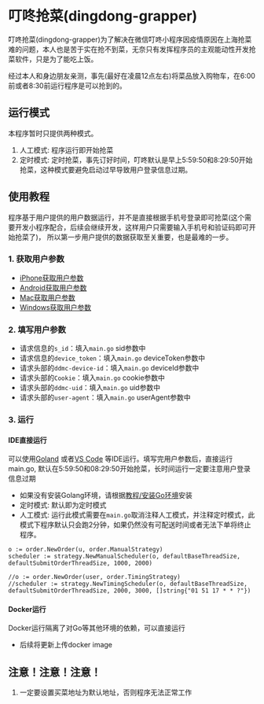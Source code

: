 # 叮咚抢菜(dingdong-grapper)
叮咚抢菜(dingdong-grapper)为了解决在微信叮咚小程序因疫情原因在上海抢菜难的问题，本人也是苦于实在抢不到菜，无奈只有发挥程序员的主观能动性开发抢菜软件，只是为了能吃上饭。

经过本人和身边朋友亲测，事先(最好在凌晨12点左右)将菜品放入购物车，在6:00前或者8:30前运行程序是可以抢到的。

## 运行模式
本程序暂时只提供两种模式。
1. 人工模式: 程序运行即开始抢菜
2. 定时模式: 定时抢菜，事先订好时间，叮咚默认是早上5:59:50和8:29:50开始抢菜，这种模式要避免启动过早导致用户登录信息过期。

## 使用教程
程序基于用户提供的用户数据运行，并不是直接根据手机号登录即可抢菜(这个需要开发小程序配合，后续会继续开发，这样用户只需要输入手机号和验证码即可开始抢菜了)， 所以第一步用户提供的数据获取至关重要，也是最难的一步。

### 1. 获取用户参数
- [iPhone获取用户参数](教程/获取用户参数/iphone.md)
- [Android获取用户参数](教程/获取用户参数/android.md)
- [Mac获取用户参数](教程/获取用户参数/mac.md)
- [Windows获取用户参数](教程/获取用户参数/windows.md)

### 2. 填写用户参数
- 请求信息的`s_id`：填入`main.go` sid参数中
- 请求信息的`device_token`：填入`main.go` deviceToken参数中
- 请求头部的`ddmc-device-id`：填入`main.go` deviceId参数中
- 请求头部的`Cookie`：填入`main.go` cookie参数中
- 请求头部的`ddmc-uid`：填入`main.go` uid参数中
- 请求头部的`user-agent`：填入`main.go` userAgent参数中

### 3. 运行
#### IDE直接运行
可以使用[Goland](https://www.jetbrains.com/go/download/#section=mac) 或者[VS Code](https://code.visualstudio.com/download) 等IDE运行。填写完用户参数后，直接运行main.go, 默认在5:59:50和08:29:50开始抢菜，长时间运行一定要注意用户登录信息过期
- 如果没有安装Golang环境，请根据[教程/安装Go环境](教程/安装Go环境)安装
- 定时模式: 默认即为定时模式
- 人工模式: 运行此模式需要在`main.go`取消注释人工模式，并注释定时模式，此模式下程序默认只会跑2分钟，如果仍然没有可配送时间或者无法下单将终止程序。
```
o := order.NewOrder(u, order.ManualStrategy)
scheduler := strategy.NewManualScheduler(o, defaultBaseThreadSize, defaultSubmitOrderThreadSize, 1000, 2000)

//o := order.NewOrder(user, order.TimingStrategy)
//scheduler := strategy.NewTimingScheduler(o, defaultBaseThreadSize, defaultSubmitOrderThreadSize, 2000, 3000, []string{"01 51 17 * * ?"})

```
#### Docker运行
Docker运行隔离了对Go等其他环境的依赖，可以直接运行
- 后续将更新上传docker image

## 注意！注意！注意！
1. 一定要设置买菜地址为默认地址，否则程序无法正常工作